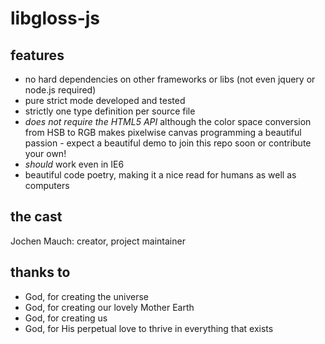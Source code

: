 libgloss-js
===========
features
--------
- no hard dependencies on other frameworks or libs (not even jquery or node.js required)
- pure strict mode developed and tested
- strictly one type definition per source file
- *does not require the HTML5 API* although the color space conversion from HSB to RGB makes pixelwise canvas programming a beautiful passion - expect a beautiful demo to join this repo soon or contribute your own!
- *should* work even in IE6
- beautiful code poetry, making it a nice read for humans as well as computers

the cast
--------
Jochen Mauch: creator, project maintainer

thanks to
---------
- God, for creating the universe
- God, for creating our lovely Mother Earth
- God, for creating us
- God, for His perpetual love to thrive in everything that exists
